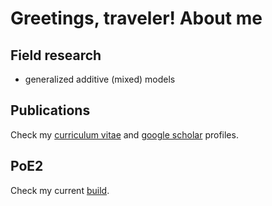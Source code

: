 # Greetings, traveler! About me

## Field research

- generalized additive (mixed) models

## Publications

Check my [curriculum vitae](http://lattes.cnpq.br/9017498164523856) and [google scholar](https://scholar.google.com.br/citations?hl=en&user=PCG_qHIAAAAJ) profiles.

## PoE2

Check my current [build](https://poe2.ninja/profile/character/1qojaloxh2ac1/danvah-5208/danvah).
